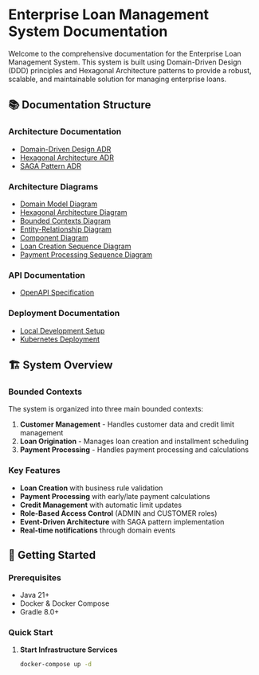 # Enterprise Loan Management System Documentation

Welcome to the comprehensive documentation for the Enterprise Loan Management System. This system is built using Domain-Driven Design (DDD) principles and Hexagonal Architecture patterns to provide a robust, scalable, and maintainable solution for managing enterprise loans.

## 📚 Documentation Structure

### Architecture Documentation
- [Domain-Driven Design ADR](architecture/adr/ADR-001-domain-driven-design.md)
- [Hexagonal Architecture ADR](architecture/adr/ADR-002-hexagonal-architecture.md)
- [SAGA Pattern ADR](architecture/adr/ADR-003-saga-pattern.md)

### Architecture Diagrams
- [Domain Model Diagram](architecture/diagrams/domain-model.puml)
- [Hexagonal Architecture Diagram](architecture/diagrams/hexagonal-architecture.puml)
- [Bounded Contexts Diagram](architecture/diagrams/bounded-contexts.puml)
- [Entity-Relationship Diagram](architecture/diagrams/er-diagram.puml)
- [Component Diagram](architecture/diagrams/component-diagram.puml)
- [Loan Creation Sequence Diagram](architecture/diagrams/loan-creation-sequence.puml)
- [Payment Processing Sequence Diagram](architecture/diagrams/payment-processing-sequence.puml)

### API Documentation
- [OpenAPI Specification](api/openapi.yml)

### Deployment Documentation
- [Local Development Setup](deployment/local-development.md)
- [Kubernetes Deployment](deployment/kubernetes/)

## 🏗️ System Overview

### Bounded Contexts

The system is organized into three main bounded contexts:

1. **Customer Management** - Handles customer data and credit limit management
2. **Loan Origination** - Manages loan creation and installment scheduling
3. **Payment Processing** - Handles payment processing and calculations

### Key Features

- **Loan Creation** with business rule validation
- **Payment Processing** with early/late payment calculations
- **Credit Management** with automatic limit updates
- **Role-Based Access Control** (ADMIN and CUSTOMER roles)
- **Event-Driven Architecture** with SAGA pattern implementation
- **Real-time notifications** through domain events

## 🚀 Getting Started

### Prerequisites

- Java 21+
- Docker & Docker Compose
- Gradle 8.0+

### Quick Start

1. **Start Infrastructure Services**
   ```bash
   docker-compose up -d

